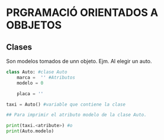 # PRGRAMACIÓ ORIENTADOS A OBBJETOS
## **Clases**
Son modelos tomados de unn objeto. Ejm.
Al elegir un auto.

```python
class Auto: #clase Auto
    marca =  '' #Atributos
    modelo = 0

    placa = ''

taxi = Auto() #variable que contiene la clase

## Para imprimir el atributo modelo de la clase Auto.

print(taxi.<atribute>) #o
print(Auto.modelo)
```
##